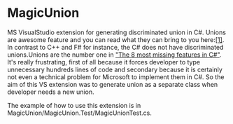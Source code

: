 # MagicUnion
MS VisualStudio extension for generating discriminated union in C#.
Unions are awesome feature and you can read what they can bring to you here:[[1]](https://fsharpforfunandprofit.com/posts/discriminated-unions/). 
In contrast to C++ and F# for instance, the C# does not have discriminated unions.Unions are the number one in ["The 8 most missing features in C#"](https://tooslowexception.com/the-8-most-missing-features-in-c/). 
It's really frustrating, first of all because it forces developer to type unnecessary hundreds lines of code and secondary because it is certainly not even a technical problem for Microsoft to implement them in C#. So the aim of this VS extension was to generate union as a separate class when developer needs a new union.

The example of how to use this extension is in MagicUnion/MagicUnion.Test/MagicUnionTest.cs.


